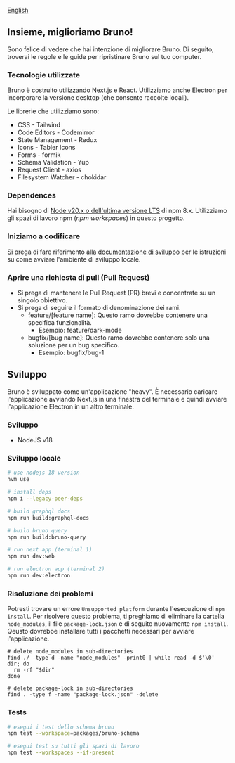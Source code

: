 [English](../../contributing.md)

## Insieme, miglioriamo Bruno!

Sono felice di vedere che hai intenzione di migliorare Bruno. Di seguito, troverai le regole e le guide per ripristinare Bruno sul tuo computer.

### Tecnologie utilizzate

Bruno è costruito utilizzando Next.js e React. Utilizziamo anche Electron per incorporare la versione desktop (che consente raccolte locali).

Le librerie che utilizziamo sono:

- CSS - Tailwind
- Code Editors - Codemirror
- State Management - Redux
- Icons - Tabler Icons
- Forms - formik
- Schema Validation - Yup
- Request Client - axios
- Filesystem Watcher - chokidar

### Dependences

Hai bisogno di [Node v20.x o dell'ultima versione LTS](https://nodejs.org/en/) di npm 8.x. Utilizziamo gli spazi di lavoro npm (_npm workspaces_) in questo progetto.

### Iniziamo a codificare

Si prega di fare riferimento alla [documentazione di sviluppo](docs/development_it.md) per le istruzioni su come avviare l'ambiente di sviluppo locale.

### Aprire una richiesta di pull (Pull Request)

- Si prega di mantenere le Pull Request (PR) brevi e concentrate su un singolo obiettivo.
- Si prega di seguire il formato di denominazione dei rami.
  - feature/[feature name]: Questo ramo dovrebbe contenere una specifica funzionalità.
    - Esempio: feature/dark-mode
  - bugfix/[bug name]: Questo ramo dovrebbe contenere solo una soluzione per un bug specifico.
    - Esempio: bugfix/bug-1

## Sviluppo

Bruno è sviluppato come un'applicazione "heavy". È necessario caricare l'applicazione avviando Next.js in una finestra del terminale e quindi avviare l'applicazione Electron in un altro terminale.

### Sviluppo

- NodeJS v18

### Sviluppo locale

```bash
# use nodejs 18 version
nvm use

# install deps
npm i --legacy-peer-deps

# build graphql docs
npm run build:graphql-docs

# build bruno query
npm run build:bruno-query

# run next app (terminal 1)
npm run dev:web

# run electron app (terminal 2)
npm run dev:electron
```

### Risoluzione dei problemi

Potresti trovare un errore `Unsupported platform` durante l'esecuzione di `npm install`. Per risolvere questo problema, ti preghiamo di eliminare la cartella `node_modules`, il file `package-lock.json` e di seguito nuovamente `npm install`. Qeusto dovrebbe installare tutti i pacchetti necessari per avviare l'applicazione.

```shell
# delete node_modules in sub-directories
find ./ -type d -name "node_modules" -print0 | while read -d $'\0' dir; do
  rm -rf "$dir"
done

# delete package-lock in sub-directories
find . -type f -name "package-lock.json" -delete
```

### Tests

```bash
# esegui i test dello schema bruno
npm test --workspace=packages/bruno-schema

# esegui test su tutti gli spazi di lavoro
npm test --workspaces --if-present
```
